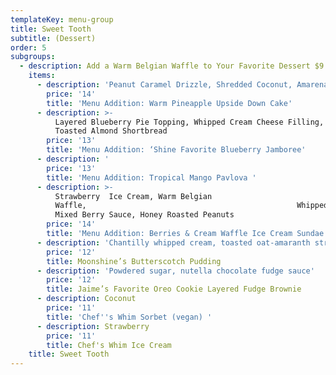 ```yaml
---
templateKey: menu-group
title: Sweet Tooth
subtitle: (Dessert)
order: 5
subgroups:
  - description: Add a Warm Belgian Waffle to Your Favorite Dessert $9
    items:
      - description: 'Peanut Caramel Drizzle, Shredded Coconut, Amarena Cherry'
        price: '14'
        title: 'Menu Addition: Warm Pineapple Upside Down Cake'
      - description: >-
          Layered Blueberry Pie Topping, Whipped Cream Cheese Filling, and
          Toasted Almond Shortbread
        price: '13'
        title: 'Menu Addition: ‘Shine Favorite Blueberry Jamboree'
      - description: '                                                      Crispy Layered Merengue Cookies, Mango Coulis, Coconut Jellies, Whipped Cream, Summer Berry Sauce   (gluten-free, available vegan!)      '
        price: '13'
        title: 'Menu Addition: Tropical Mango Pavlova '
      - description: >-
          Strawberry  Ice Cream, Warm Belgian
          Waffle,                                               Whipped Cream,
          Mixed Berry Sauce, Honey Roasted Peanuts
        price: '14'
        title: 'Menu Addition: Berries & Cream Waffle Ice Cream Sundae     '
      - description: 'Chantilly whipped cream, toasted oat-amaranth streusel'
        price: '12'
        title: Moonshine’s Butterscotch Pudding
      - description: 'Powdered sugar, nutella chocolate fudge sauce'
        price: '12'
        title: Jaime’s Favorite Oreo Cookie Layered Fudge Brownie
      - description: Coconut
        price: '11'
        title: 'Chef''s Whim Sorbet (vegan) '
      - description: Strawberry
        price: '11'
        title: Chef's Whim Ice Cream
    title: Sweet Tooth
---
```


